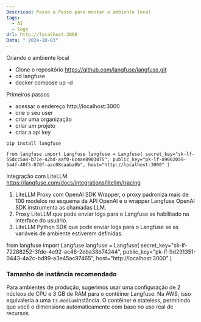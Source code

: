 ```yaml
---
Descricao: Passo a Passo para montar o ambiente local
tags:
  - AI
  - logs
Url: http://localhost:3000
Data: " 2024-10-03"
---
```


Criando o ambiente local
- Clone o repositório https://github.com/langfuse/langfuse.git
- cd langfuse
- docker compose up -d

Primeiros passos
- acessar o endereço http://localhost:3000
- crie o seu user
- criar uma organização
- criar um projeto
- criar a api key


`pip install langfuse`

`from langfuse import Langfuse langfuse = Langfuse( secret_key="sk-lf-55dcc5a4-b71e-42bd-aaf0-6c4ae8903075", public_key="pk-lf-a9002059-5a4f-40f5-870f-aac08caaba0b", host="http://localhost:3000" )`

Integração com LiteLLM 
https://langfuse.com/docs/integrations/litellm/tracing
1. LiteLLM Proxy com OpenAI SDK Wrapper, o proxy padroniza mais de 100 modelos no esquema da API OpenAI e o wrapper Langfuse OpenAI SDK instrumenta as chamadas LLM.
2. Proxy LiteLLM que pode enviar logs para o Langfuse se habilitado na interface do usuário.
3. LiteLLM Python SDK que pode enviar logs para o Langfuse se as variáveis ​​de ambiente estiverem definidas.

from langfuse import Langfuse langfuse = Langfuse( secret_key="sk-lf-72288252-3fde-4e92-ac48-2eba38b74244", public_key="pk-lf-9d291351-0443-4a2c-bd99-a3e45ac97465", host="http://localhost:3000" )

### Tamanho de instância recomendado[](https://langfuse.com/docs/deployment/self-host#recommended-instance-size)

Para ambientes de produção, sugerimos usar uma configuração de 2 núcleos de CPU e 3 GB de RAM para o contêiner Langfuse. Na AWS, isso equivaleria a uma `t3.medium`instância. O contêiner é stateless, permitindo que você o dimensione automaticamente com base no uso real de recursos.